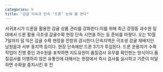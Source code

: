```yaml
---
categories: h
title: "감귤 미숙과 단속 ‘드론’ 눈에 불 켠다"
---
```

서귀포시가 드론을 활용한 감귤 상품 관리를 강화한다.이를 위해 최근 강정동 과수원 일대에서 드론 활용 극조생 감귤수확 현장 단속 시연을 하는 등 준비를 마쳤다. 오는 10월 7일까지 덜 익은 감귤 수확 현장을 전방위 감시한다.단속지역은 극조생 감귤 재배지인 남원읍과 서부 동지역 등이다. 현장 단속에만 드론 3기가 투입된다. 드론 운용자가 수확 작업이 진행 중인 과수원을 포착하면 지도요원이 품질검사 유무를 확인한는 방식이다.품질검사를 이행하지 않은 유통인에 대해서는 현장에서 즉시 검사를 실시하고 기준이 미달하면 수확을 중지시킨 후 전